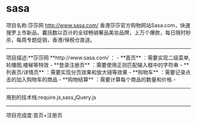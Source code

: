 # sasa  <br />
项目名称:莎莎网 http://www.sasa.com/ 香港莎莎官方购物网站Sasa.com，快速搜罗上市新品，囊括数以百计的全球畅销奢品美妆品牌，上万个爆款，每日限时秒杀，每周专题促销，香港/保税仓直送。 <br />
<hr>
项目描述:**莎莎网 **http://www.sasa.com/ ：
- **首页** ：需要实现二级菜单,轮播图,楼梯等特效
- **登录注册页** ：需要使用正则匹配输入框中的字符串
- **列表页/详情页** ：需要实现分页效果和放大镜等效果
- **购物车** ：需要记录点击的加入购物车的商品
- **购物结算** ：需要计算每个商品的数量和价格
- <hr>
用到的技术栈:require.js,sass,jQuery.js  <br />
<hr>
项目完成度:首页+注册页  <br />
